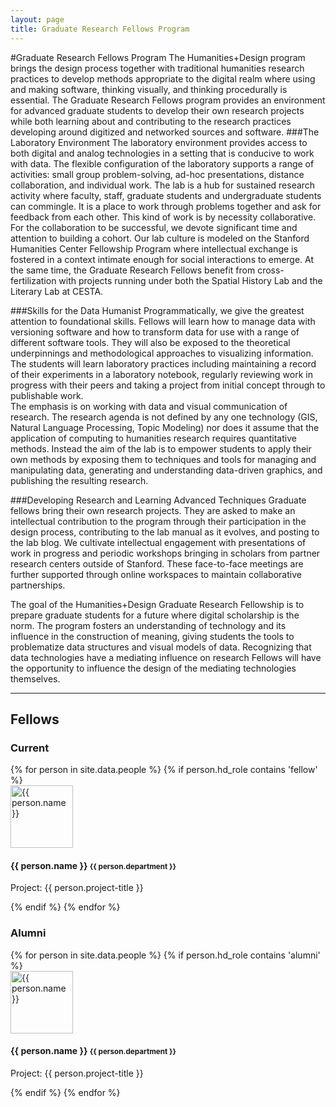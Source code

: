 ```yaml
---
layout: page
title: Graduate Research Fellows Program
---
```





#Graduate Research Fellows Program
The Humanities+Design program brings the design process together with traditional humanities research practices to develop methods appropriate to the digital realm where using and making software, thinking visually, and thinking procedurally is essential. The Graduate Research Fellows program provides an environment for advanced graduate students to develop their own research projects while both learning about and contributing to the research practices developing around digitized and networked sources and software.
###The Laboratory Environment
The laboratory environment provides access to both digital and analog technologies in a setting that is conducive to work with data. The flexible configuration of the laboratory supports a range of activities: small group problem-solving, ad-hoc presentations, distance collaboration, and individual work.  The lab is a hub for sustained research activity where faculty, staff, graduate students and undergraduate students can commingle. It is a place to work through problems together and ask for feedback from each other.
This kind of work is by necessity collaborative. For the collaboration to be successful, we devote significant time and attention to building a cohort. Our lab culture is modeled on the Stanford Humanities Center Fellowship Program where intellectual exchange is fostered in a context intimate enough for social interactions to emerge.  At the same time, the Graduate Research Fellows benefit from cross-fertilization with projects running under both the Spatial History Lab and the Literary Lab at CESTA.

###Skills for the Data Humanist
Programmatically, we give the greatest attention to foundational skills. Fellows will learn how to manage data with versioning software and how to transform data for use with a range of different software tools. They will also be exposed to the theoretical underpinnings and methodological approaches to visualizing information. The students will learn laboratory practices including maintaining a record of their experiments in a laboratory notebook, regularly reviewing work in progress with their peers and taking a project from initial concept through to publishable work.  
The emphasis is on working with data and visual communication of research. The research agenda is not defined by any one technology (GIS, Natural Language Processing, Topic Modeling) nor does it assume that the application of computing to humanities research requires quantitative methods. Instead the aim of the lab is to empower students to apply their own methods by exposing them to techniques and tools for managing and manipulating data, generating and understanding data-driven graphics, and publishing the resulting research. 

###Developing Research and Learning Advanced Techniques
Graduate fellows bring their own research projects. They are asked to make an intellectual contribution to the program through their participation in the design process, contributing to the lab manual as it evolves, and posting to the lab blog. 
We cultivate intellectual engagement with presentations of work in progress and periodic workshops bringing in scholars from partner research centers outside of Stanford. These face-to-face meetings are further supported through online workspaces to maintain collaborative partnerships. 

The goal of the Humanities+Design Graduate Research Fellowship is to prepare graduate students for a future where digital scholarship is the norm. The program fosters an understanding of technology and its influence in the construction of meaning, giving students the tools to problematize data structures and visual models of data. Recognizing that data technologies have a mediating influence on research Fellows will have the opportunity to influence the design of the mediating technologies themselves.
<hr>

<h2>Fellows</h2>
<div class="group clearfix">
<h3>Current</h3>
<div class="masonry" class="row">
{% for person in site.data.people %}
  {% if person.hd_role contains 'fellow' %}
 <div class="col-md-6">
   <div class="well">
    <div class="col-md-3">
<img src="{{ person.image }}" alt="{{ person.name }}" width="100" class="img-rounded">
    </div>
    <div class="col-md-9">
<h4>{{ person.name }} <small>{{ person.department }}</small></h4>
<p>Project: {{ person.project-title }}</p> 
    </div>
   </div>
 </div>
{% endif %}
{% endfor %}
</div>
</div>
<div class="group clearfix">
<h3>Alumni</h3>
<div class="masonry" class="row">
{% for person in site.data.people %}
 {% if person.hd_role contains 'alumni' %}
 <div class="col-md-6">
   <div class="well">
    <div class="col-md-3">
<img src="{{ person.image }}" alt="{{ person.name }}" width="100" class="img-rounded">
    </div>
    <div class="col-md-9">
<h4>{{ person.name }} <small>{{ person.department }}</small></h4>
<p>Project: {{ person.project-title }}</p> 
    </div>
   </div>
 </div>
{% endif %}
{% endfor %}
</div>
</section>